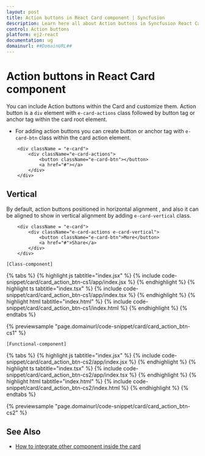 ```yaml
---
layout: post
title: Action buttons in React Card component | Syncfusion
description: Learn here all about Action buttons in Syncfusion React Card component of Syncfusion Essential JS 2 and more.
control: Action buttons 
platform: ej2-react
documentation: ug
domainurl: ##DomainURL##
---
```


# Action buttons in React Card component

You can include Action buttons within the Card and customize them. Action button is a `div` element with `e-card-actions` class followed by button tag or anchor tag within the card root element.

* For adding action buttons you can create button or anchor tag with `e-card-btn` class within the card action element.

```
    <div className = "e-card">
        <div className="e-card-actions">
            <button className="e-card-btn"></button>
            <a href="#"></a>
        </div>
    </div>
```

## Vertical

By default, action buttons positioned in horizontal alignment , and also it can be aligned to show in vertical alignment by adding `e-card-vertical` class.

```
    <div className = "e-card">
        <div className="e-card-actions e-card-vertical">
            <button className="e-card-btn">More</button>
            <a href="#">Share</a>
        </div>
    </div>
```

`[Class-component]`

{% tabs %}
{% highlight js tabtitle="index.jsx" %}
{% include code-snippet/card/card_action_btn-cs1/app/index.jsx %}
{% endhighlight %}
{% highlight ts tabtitle="index.tsx" %}
{% include code-snippet/card/card_action_btn-cs1/app/index.tsx %}
{% endhighlight %}
{% highlight html tabtitle="index.html" %}
{% include code-snippet/card/card_action_btn-cs1/index.html %}
{% endhighlight %}
{% endtabs %}
        
{% previewsample "page.domainurl/code-snippet/card/card_action_btn-cs1" %}

`[Functional-component]`

{% tabs %}
{% highlight js tabtitle="index.jsx" %}
{% include code-snippet/card/card_action_btn-cs2/app/index.jsx %}
{% endhighlight %}
{% highlight ts tabtitle="index.tsx" %}
{% include code-snippet/card/card_action_btn-cs2/app/index.tsx %}
{% endhighlight %}
{% highlight html tabtitle="index.html" %}
{% include code-snippet/card/card_action_btn-cs2/index.html %}
{% endhighlight %}
{% endtabs %}
        
{% previewsample "page.domainurl/code-snippet/card/card_action_btn-cs2" %}

## See Also

* [How to integrate other component inside the card](./how-to/integrate-other-component-inside-the-card)
